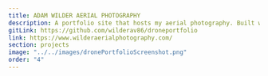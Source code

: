 ```yaml
---
title: ADAM WILDER AERIAL PHOTOGRAPHY
description: A portfolio site that hosts my aerial photography. Built with React. It features a landing page with a cinemagraph background image and page routing with React Router.
gitLink: https://github.com/wilderav86/droneportfolio
link: https://www.wilderaerialphotography.com/
section: projects
image: "../../images/dronePortfolioScreenshot.png"
order: "4"
---
```

